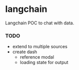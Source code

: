 # langchain
Langchain POC to chat with data.

### TODO
- extend to multiple sources
- create dash
    - reference modal
    - loading state for output
